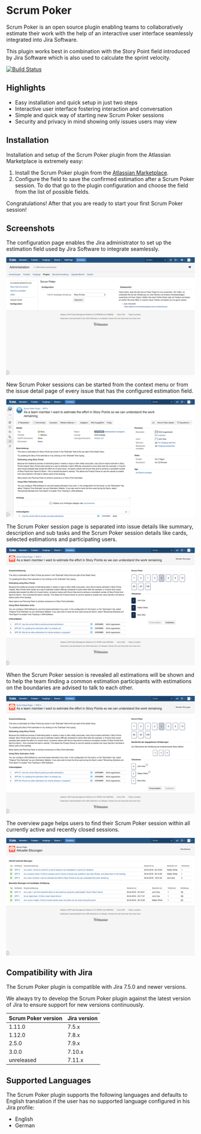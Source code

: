 # Scrum Poker

Scrum Poker is an open source plugin enabling teams to collaboratively estimate their work with the help of an interactive user interface seamlessly integrated into Jira Software.

This plugin works best in combination with the Story Point field introduced by Jira Software which is also used to calculate the sprint velocity.

[![Build Status](https://travis-ci.org/codescape/jira-scrum-poker.svg?branch=master)](https://travis-ci.org/codescape/jira-scrum-poker)

## Highlights

* Easy installation and quick setup in just two steps
* Interactive user interface fostering interaction and conversation
* Simple and quick way of starting new Scrum Poker sessions
* Security and privacy in mind showing only issues users may view

## Installation

Installation and setup of the Scrum Poker plugin from the Atlassian Marketplace is extremely easy: 

1. Install the Scrum Poker plugin from the [Atlassian Marketplace](https://marketplace.atlassian.com/plugins/de.codescape.jira.plugins.scrum-poker).
1. Configure the field to save the confirmed estimation after a Scrum Poker session. To do that go to the plugin configuration and choose the field from the list of possible fields.  

Congratulations! After that you are ready to start your first Scrum Poker session!

## Screenshots

The configuration page enables the Jira administrator to set up the estimation field used by Jira Software to integrate seamlessly.

![Configuration](/etc/screenshots/scrum-poker-configuration.png)

New Scrum Poker sessions can be started from the context menu or from the issue detail page of every issue that has the configured estimation field.

![Start Scrum Poker session](/etc/screenshots/scrum-poker-start.png)

The Scrum Poker session page is separated into issue details like summary, description and sub tasks and the Scrum Poker session details like cards, selected estimations and participating users.   

![Providing estimates by all participants](/etc/screenshots/scrum-poker-session-hidden.png)

When the Scrum Poker session is revealed all estimations will be shown and to help the team finding a common estimation participants with estimations on the boundaries are advised to talk to each other.

![Discussion about the bandwidth of estimates](/etc/screenshots/scrum-poker-session-revealed.png)

The overview page helps users to find their Scrum Poker session within all currently active and recently closed sessions.

![Active sessions Overview](/etc/screenshots/scrum-poker-active-sessions.png)

## Compatibility with Jira

The Scrum Poker plugin is compatible with Jira 7.5.0 and newer versions.

We always try to develop the Scrum Poker plugin against the latest version of Jira to ensure support for new versions continuously.

| Scrum Poker version | Jira version |
|---------------------|--------------|
| 1.11.0              | 7.5.x        |
| 1.12.0              | 7.8.x        |
| 2.5.0               | 7.9.x        |
| 3.0.0               | 7.10.x       |
| unreleased          | 7.11.x       |

## Supported Languages

The Scrum Poker plugin supports the following languages and defaults to English translation if the user has no supported language configured in his Jira profile:

* English
* German
